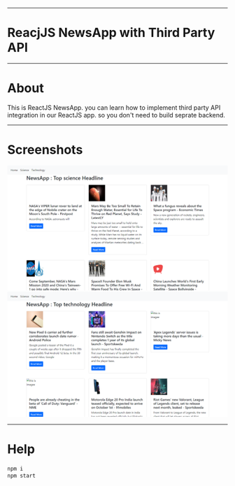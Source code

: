 ***
#  ReacjJS NewsApp with Third Party API

***
# About
This is ReactJS NewsApp. you can learn how to implement third party API integration in our ReactJS app. so you don't need to build seprate backend.

***
# Screenshots
![alt text](https://github.com/ashgole/ReacjJS-NewsApp-with-API/blob/main/screenshots/1.PNG)
![alt text](https://github.com/ashgole/ReacjJS-NewsApp-with-API/blob/main/screenshots/2.PNG)

***
# Help
```
npm i
npm start
```
